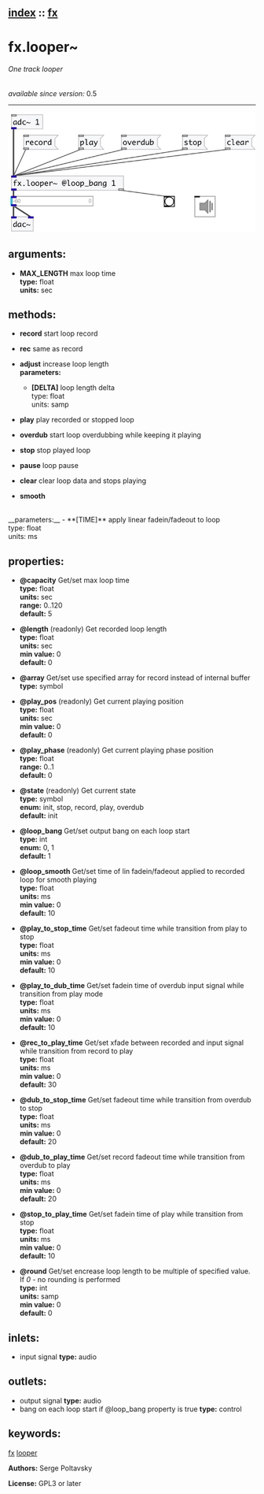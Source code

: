 [index](index.html) :: [fx](category_fx.html)
---

# fx.looper~

###### One track looper

*available since version:* 0.5

---




[![example](../examples/img/fx.looper~.jpg)](../examples/pd/fx.looper~.pd)



## arguments:

* **MAX_LENGTH**
max loop time<br>
__type:__ float<br>
__units:__ sec<br>



## methods:

* **record**
start loop record<br>

* **rec**
same as record<br>

* **adjust**
increase loop length<br>
  __parameters:__
  - **[DELTA]** loop length delta<br>
    type: float <br>
    units: samp <br>

* **play**
play recorded or stopped loop<br>

* **overdub**
start loop overdubbing while keeping it playing<br>

* **stop**
stop played loop<br>

* **pause**
loop pause<br>

* **clear**
clear loop data and stops playing<br>

* **smooth**
<br>
  __parameters:__
  - **[TIME]** apply linear fadein/fadeout to loop<br>
    type: float <br>
    units: ms <br>




## properties:

* **@capacity** 
Get/set max loop time<br>
__type:__ float<br>
__units:__ sec<br>
__range:__ 0..120<br>
__default:__ 5<br>

* **@length** (readonly)
Get recorded loop length<br>
__type:__ float<br>
__units:__ sec<br>
__min value:__ 0<br>
__default:__ 0<br>

* **@array** 
Get/set use specified array for record instead of internal buffer<br>
__type:__ symbol<br>

* **@play_pos** (readonly)
Get current playing position<br>
__type:__ float<br>
__units:__ sec<br>
__min value:__ 0<br>
__default:__ 0<br>

* **@play_phase** (readonly)
Get current playing phase position<br>
__type:__ float<br>
__range:__ 0..1<br>
__default:__ 0<br>

* **@state** (readonly)
Get current state<br>
__type:__ symbol<br>
__enum:__ init, stop, record, play, overdub<br>
__default:__ init<br>

* **@loop_bang** 
Get/set output bang on each loop start<br>
__type:__ int<br>
__enum:__ 0, 1<br>
__default:__ 1<br>

* **@loop_smooth** 
Get/set time of lin fadein/fadeout applied to recorded loop for smooth playing<br>
__type:__ float<br>
__units:__ ms<br>
__min value:__ 0<br>
__default:__ 10<br>

* **@play_to_stop_time** 
Get/set fadeout time while transition from play to stop<br>
__type:__ float<br>
__units:__ ms<br>
__min value:__ 0<br>
__default:__ 10<br>

* **@play_to_dub_time** 
Get/set fadein time of overdub input signal while transition from play mode<br>
__type:__ float<br>
__units:__ ms<br>
__min value:__ 0<br>
__default:__ 10<br>

* **@rec_to_play_time** 
Get/set xfade between recorded and input signal while transition from record to play<br>
__type:__ float<br>
__units:__ ms<br>
__min value:__ 0<br>
__default:__ 30<br>

* **@dub_to_stop_time** 
Get/set fadeout time while transition from overdub to stop<br>
__type:__ float<br>
__units:__ ms<br>
__min value:__ 0<br>
__default:__ 20<br>

* **@dub_to_play_time** 
Get/set record fadeout time while transition from overdub to play<br>
__type:__ float<br>
__units:__ ms<br>
__min value:__ 0<br>
__default:__ 20<br>

* **@stop_to_play_time** 
Get/set fadein time of play while transition from stop<br>
__type:__ float<br>
__units:__ ms<br>
__min value:__ 0<br>
__default:__ 10<br>

* **@round** 
Get/set encrease loop length to be multiple of specified value. If *0* - no rounding is
performed<br>
__type:__ int<br>
__units:__ samp<br>
__min value:__ 0<br>
__default:__ 0<br>



## inlets:

* input signal 
__type:__ audio<br>



## outlets:

* output signal
__type:__ audio<br>
* bang on each loop start if @loop_bang property is true
__type:__ control<br>



## keywords:

[fx](keywords/fx.html)
[looper](keywords/looper.html)






**Authors:** Serge Poltavsky




**License:** GPL3 or later





